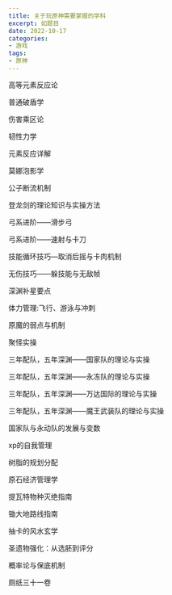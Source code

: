 ```yaml
---
title: 关于玩原神需要掌握的学科
excerpt: 如题目
date: 2022-10-17
categories:
- 游戏
tags:
- 原神
---
```


高等元素反应论

普通破盾学

伤害乘区论

韧性力学

元素反应详解

莫娜泡影学

公子断流机制

登龙剑的理论知识与实操方法

弓系进阶——滑步弓

弓系进阶——速射与卡刀

技能循环技巧—取消后摇与卡肉机制

无伤技巧——躲技能与无敌帧

深渊补星要点

体力管理:飞行、游泳与冲刺

原魔的弱点与机制

聚怪实操

三年配队，五年深渊——国家队的理论与实操

三年配队，五年深渊——永冻队的理论与实操

三年配队，五年深渊——万达国际的理论与实操

三年配队，五年深渊——魔王武装队的理论与实操

国家队与永动队的发展与变数

xp的自我管理

树脂的规划分配

原石经济管理学

提瓦特物种灭绝指南

锄大地路线指南

抽卡的风水玄学

圣遗物强化：从选胚到评分

概率论与保底机制

厕纸三十一卷




